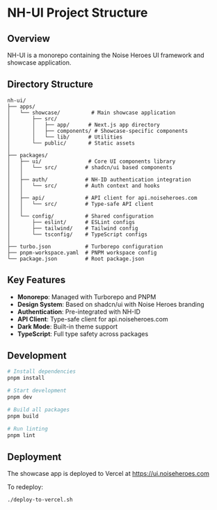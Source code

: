 # NH-UI Project Structure

## Overview
NH-UI is a monorepo containing the Noise Heroes UI framework and showcase application.

## Directory Structure

```
nh-ui/
├── apps/
│   └── showcase/          # Main showcase application
│       ├── src/
│       │   ├── app/      # Next.js app directory
│       │   ├── components/ # Showcase-specific components
│       │   └── lib/      # Utilities
│       └── public/       # Static assets
│
├── packages/
│   ├── ui/               # Core UI components library
│   │   └── src/         # shadcn/ui based components
│   │
│   ├── auth/            # NH-ID authentication integration
│   │   └── src/         # Auth context and hooks
│   │
│   ├── api/             # API client for api.noiseheroes.com
│   │   └── src/         # Type-safe API client
│   │
│   └── config/          # Shared configuration
│       ├── eslint/      # ESLint configs
│       ├── tailwind/    # Tailwind config
│       └── tsconfig/    # TypeScript configs
│
├── turbo.json           # Turborepo configuration
├── pnpm-workspace.yaml  # PNPM workspace config
└── package.json         # Root package.json
```

## Key Features

- **Monorepo**: Managed with Turborepo and PNPM
- **Design System**: Based on shadcn/ui with Noise Heroes branding
- **Authentication**: Pre-integrated with NH-ID
- **API Client**: Type-safe client for api.noiseheroes.com
- **Dark Mode**: Built-in theme support
- **TypeScript**: Full type safety across packages

## Development

```bash
# Install dependencies
pnpm install

# Start development
pnpm dev

# Build all packages
pnpm build

# Run linting
pnpm lint
```

## Deployment

The showcase app is deployed to Vercel at https://ui.noiseheroes.com

To redeploy:
```bash
./deploy-to-vercel.sh
```
